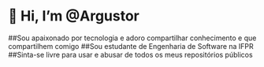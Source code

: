 # 👋 Hi, I’m @Argustor
##Sou apaixonado por tecnologia e adoro compartilhar conhecimento e que compartilhem comigo
##Sou estudante de Engenharia de Software na IFPR
##Sinta-se livre para usar e abusar de todos os meus repositórios públicos

